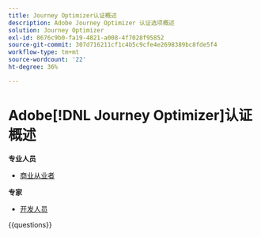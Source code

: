 ```yaml
---
title: Journey Optimizer认证概述
description: Adobe Journey Optimizer 认证选项概述
solution: Journey Optimizer
exl-id: 8676c9b0-fa19-4821-a008-4f7028f95852
source-git-commit: 307d716211cf1c4b5c9cfe4e2698389bc8fde5f4
workflow-type: tm+mt
source-wordcount: '22'
ht-degree: 36%

---
```


# Adobe[!DNL Journey Optimizer]认证概述

**专业人员**

* [商业从业者](https://certification.adobe.com/certification/aem-business-practitioner-professional)<!--AD0-E607-->

**专家**

* [开发人员](https://certification.adobe.com/certification/journey-optimizer-developer-expert) <!--AD0-E606-->

{{questions}}

